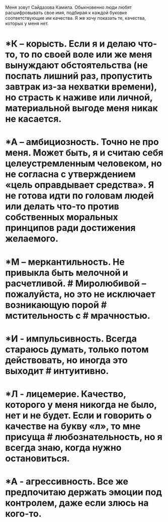 Меня зовут Сайдазова Камила. Обыкновенно люди любят расшифровывать свое имя, подбирая к каждой буковке соответствующие им качества. Я же хочу показать те, качества, которых у меня нет.
# *К – корысть. Если я и делаю что-то, то по своей воле или же меня вынуждают обстоятельства (не поспать лишний раз, пропустить завтрак из-за нехватки времени), но страсть к наживе или личной, материальной выгоде меня никак не касается.
# *А – амбициозность. Точно не про меня. Может быть, я и считаю себя целеустремленным человеком, но не согласна с утверждением «цель оправдывает средства». Я не готова идти по головам людей или делать что-то против собственных моральных принципов ради достижения желаемого. 
# *М – меркантильность. Не привыкла быть мелочной и расчетливой. # Миролюбивой – пожалуйста, но это не исключает возникающую порой # мстительность с # мрачностью.
# *И - импульсивность. Всегда стараюсь думать, только потом действовать, но иногда это выходит # интуитивно.
# *Л - лицемерие. Качество, которого у меня никогда не было, нет и не будет. Если и говорить о качестве на букву «л», то мне присуща # любознательность, но я всегда знаю, когда нужно остановиться.
# *А - агрессивность. Все же предпочитаю держать эмоции под контролем, даже если злюсь на кого-то.
